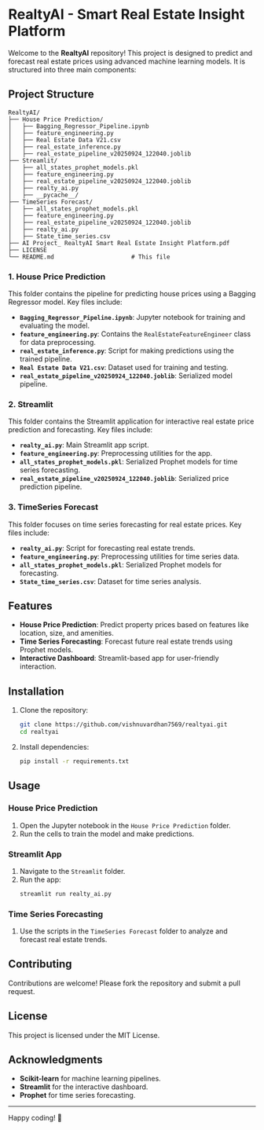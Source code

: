 # RealtyAI - Smart Real Estate Insight Platform

Welcome to the **RealtyAI** repository! This project is designed to predict and forecast real estate prices using advanced machine learning models. It is structured into three main components:

## Project Structure

```
RealtyAI/
├── House Price Prediction/
│   ├── Bagging_Regressor_Pipeline.ipynb
│   ├── feature_engineering.py
│   ├── Real Estate Data V21.csv
│   ├── real_estate_inference.py
│   ├── real_estate_pipeline_v20250924_122040.joblib
├── Streamlit/
│   ├── all_states_prophet_models.pkl
│   ├── feature_engineering.py
│   ├── real_estate_pipeline_v20250924_122040.joblib
│   ├── realty_ai.py
│   ├── __pycache__/
├── TimeSeries Forecast/
│   ├── all_states_prophet_models.pkl
│   ├── feature_engineering.py
│   ├── real_estate_pipeline_v20250924_122040.joblib
│   ├── realty_ai.py
│   ├── State_time_series.csv
├── AI Project_ RealtyAI Smart Real Estate Insight Platform.pdf
├── LICENSE
└── README.md                      # This file
```

### 1. **House Price Prediction**
This folder contains the pipeline for predicting house prices using a Bagging Regressor model. Key files include:
- **`Bagging_Regressor_Pipeline.ipynb`**: Jupyter notebook for training and evaluating the model.
- **`feature_engineering.py`**: Contains the `RealEstateFeatureEngineer` class for data preprocessing.
- **`real_estate_inference.py`**: Script for making predictions using the trained pipeline.
- **`Real Estate Data V21.csv`**: Dataset used for training and testing.
- **`real_estate_pipeline_v20250924_122040.joblib`**: Serialized model pipeline.

### 2. **Streamlit**
This folder contains the Streamlit application for interactive real estate price prediction and forecasting. Key files include:
- **`realty_ai.py`**: Main Streamlit app script.
- **`feature_engineering.py`**: Preprocessing utilities for the app.
- **`all_states_prophet_models.pkl`**: Serialized Prophet models for time series forecasting.
- **`real_estate_pipeline_v20250924_122040.joblib`**: Serialized price prediction pipeline.

### 3. **TimeSeries Forecast**
This folder focuses on time series forecasting for real estate prices. Key files include:
- **`realty_ai.py`**: Script for forecasting real estate trends.
- **`feature_engineering.py`**: Preprocessing utilities for time series data.
- **`all_states_prophet_models.pkl`**: Serialized Prophet models for forecasting.
- **`State_time_series.csv`**: Dataset for time series analysis.

## Features
- **House Price Prediction**: Predict property prices based on features like location, size, and amenities.
- **Time Series Forecasting**: Forecast future real estate trends using Prophet models.
- **Interactive Dashboard**: Streamlit-based app for user-friendly interaction.

## Installation
1. Clone the repository:
   ```bash
   git clone https://github.com/vishnuvardhan7569/realtyai.git
   cd realtyai
   ```
2. Install dependencies:
   ```bash
   pip install -r requirements.txt
   ```

## Usage
### House Price Prediction
1. Open the Jupyter notebook in the `House Price Prediction` folder.
2. Run the cells to train the model and make predictions.

### Streamlit App
1. Navigate to the `Streamlit` folder.
2. Run the app:
   ```bash
   streamlit run realty_ai.py
   ```

### Time Series Forecasting
1. Use the scripts in the `TimeSeries Forecast` folder to analyze and forecast real estate trends.

## Contributing
Contributions are welcome! Please fork the repository and submit a pull request.

## License
This project is licensed under the MIT License.

## Acknowledgments
- **Scikit-learn** for machine learning pipelines.
- **Streamlit** for the interactive dashboard.
- **Prophet** for time series forecasting.

---
Happy coding! 🚀
